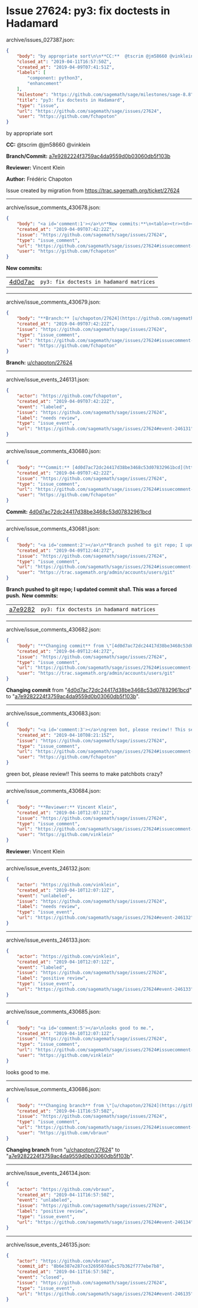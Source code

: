 # Issue 27624: py3: fix doctests in Hadamard

archive/issues_027387.json:
```json
{
    "body": "by appropriate sort\n\n**CC:**  @tscrim @jm58660 @vinklein\n\n**Branch/Commit:** [a7e9282224f3759ac4da9559d0b03060db5f103b](https://github.com/sagemath/sagetrac-mirror/commit/a7e9282224f3759ac4da9559d0b03060db5f103b)\n\n**Reviewer:** Vincent Klein\n\n**Author:** Fr\u00e9d\u00e9ric Chapoton\n\nIssue created by migration from https://trac.sagemath.org/ticket/27624\n\n",
    "closed_at": "2019-04-11T16:57:50Z",
    "created_at": "2019-04-09T07:41:51Z",
    "labels": [
        "component: python3",
        "enhancement"
    ],
    "milestone": "https://github.com/sagemath/sage/milestones/sage-8.8",
    "title": "py3: fix doctests in Hadamard",
    "type": "issue",
    "url": "https://github.com/sagemath/sage/issues/27624",
    "user": "https://github.com/fchapoton"
}
```
by appropriate sort

**CC:**  @tscrim @jm58660 @vinklein

**Branch/Commit:** [a7e9282224f3759ac4da9559d0b03060db5f103b](https://github.com/sagemath/sagetrac-mirror/commit/a7e9282224f3759ac4da9559d0b03060db5f103b)

**Reviewer:** Vincent Klein

**Author:** Frédéric Chapoton

Issue created by migration from https://trac.sagemath.org/ticket/27624





---

archive/issue_comments_430678.json:
```json
{
    "body": "<a id='comment:1'></a>\n**New commits:**\n<table><tr><td><a href=\"https://github.com/sagemath/sagetrac-mirror/commit/4d0d7ac72dc24417d38be3468c53d07832961bcd\">4d0d7ac</a></td><td><code>py3: fix doctests in hadamard matrices</code></td></tr></table>\n",
    "created_at": "2019-04-09T07:42:22Z",
    "issue": "https://github.com/sagemath/sage/issues/27624",
    "type": "issue_comment",
    "url": "https://github.com/sagemath/sage/issues/27624#issuecomment-430678",
    "user": "https://github.com/fchapoton"
}
```

<a id='comment:1'></a>
**New commits:**
<table><tr><td><a href="https://github.com/sagemath/sagetrac-mirror/commit/4d0d7ac72dc24417d38be3468c53d07832961bcd">4d0d7ac</a></td><td><code>py3: fix doctests in hadamard matrices</code></td></tr></table>




---

archive/issue_comments_430679.json:
```json
{
    "body": "**Branch:** [u/chapoton/27624](https://github.com/sagemath/sagetrac-mirror/tree/u/chapoton/27624)",
    "created_at": "2019-04-09T07:42:22Z",
    "issue": "https://github.com/sagemath/sage/issues/27624",
    "type": "issue_comment",
    "url": "https://github.com/sagemath/sage/issues/27624#issuecomment-430679",
    "user": "https://github.com/fchapoton"
}
```

**Branch:** [u/chapoton/27624](https://github.com/sagemath/sagetrac-mirror/tree/u/chapoton/27624)



---

archive/issue_events_246131.json:
```json
{
    "actor": "https://github.com/fchapoton",
    "created_at": "2019-04-09T07:42:22Z",
    "event": "labeled",
    "issue": "https://github.com/sagemath/sage/issues/27624",
    "label": "needs review",
    "type": "issue_event",
    "url": "https://github.com/sagemath/sage/issues/27624#event-246131"
}
```



---

archive/issue_comments_430680.json:
```json
{
    "body": "**Commit:** [4d0d7ac72dc24417d38be3468c53d07832961bcd](https://github.com/sagemath/sagetrac-mirror/commit/4d0d7ac72dc24417d38be3468c53d07832961bcd)",
    "created_at": "2019-04-09T07:42:22Z",
    "issue": "https://github.com/sagemath/sage/issues/27624",
    "type": "issue_comment",
    "url": "https://github.com/sagemath/sage/issues/27624#issuecomment-430680",
    "user": "https://github.com/fchapoton"
}
```

**Commit:** [4d0d7ac72dc24417d38be3468c53d07832961bcd](https://github.com/sagemath/sagetrac-mirror/commit/4d0d7ac72dc24417d38be3468c53d07832961bcd)



---

archive/issue_comments_430681.json:
```json
{
    "body": "<a id='comment:2'></a>\n**Branch pushed to git repo; I updated commit sha1. This was a forced push.** **New commits:**\n<table><tr><td><a href=\"https://github.com/sagemath/sagetrac-mirror/commit/a7e9282224f3759ac4da9559d0b03060db5f103b\">a7e9282</a></td><td><code>py3: fix doctests in hadamard matrices</code></td></tr></table>\n",
    "created_at": "2019-04-09T12:44:27Z",
    "issue": "https://github.com/sagemath/sage/issues/27624",
    "type": "issue_comment",
    "url": "https://github.com/sagemath/sage/issues/27624#issuecomment-430681",
    "user": "https://trac.sagemath.org/admin/accounts/users/git"
}
```

<a id='comment:2'></a>
**Branch pushed to git repo; I updated commit sha1. This was a forced push.** **New commits:**
<table><tr><td><a href="https://github.com/sagemath/sagetrac-mirror/commit/a7e9282224f3759ac4da9559d0b03060db5f103b">a7e9282</a></td><td><code>py3: fix doctests in hadamard matrices</code></td></tr></table>




---

archive/issue_comments_430682.json:
```json
{
    "body": "**Changing commit** from \"[4d0d7ac72dc24417d38be3468c53d07832961bcd](https://github.com/sagemath/sagetrac-mirror/commit/4d0d7ac72dc24417d38be3468c53d07832961bcd)\" to \"[a7e9282224f3759ac4da9559d0b03060db5f103b](https://github.com/sagemath/sagetrac-mirror/commit/a7e9282224f3759ac4da9559d0b03060db5f103b)\".",
    "created_at": "2019-04-09T12:44:27Z",
    "issue": "https://github.com/sagemath/sage/issues/27624",
    "type": "issue_comment",
    "url": "https://github.com/sagemath/sage/issues/27624#issuecomment-430682",
    "user": "https://trac.sagemath.org/admin/accounts/users/git"
}
```

**Changing commit** from "[4d0d7ac72dc24417d38be3468c53d07832961bcd](https://github.com/sagemath/sagetrac-mirror/commit/4d0d7ac72dc24417d38be3468c53d07832961bcd)" to "[a7e9282224f3759ac4da9559d0b03060db5f103b](https://github.com/sagemath/sagetrac-mirror/commit/a7e9282224f3759ac4da9559d0b03060db5f103b)".



---

archive/issue_comments_430683.json:
```json
{
    "body": "<a id='comment:3'></a>\ngreen bot, please review!! This seems to make patchbots crazy?",
    "created_at": "2019-04-10T08:21:15Z",
    "issue": "https://github.com/sagemath/sage/issues/27624",
    "type": "issue_comment",
    "url": "https://github.com/sagemath/sage/issues/27624#issuecomment-430683",
    "user": "https://github.com/fchapoton"
}
```

<a id='comment:3'></a>
green bot, please review!! This seems to make patchbots crazy?



---

archive/issue_comments_430684.json:
```json
{
    "body": "**Reviewer:** Vincent Klein",
    "created_at": "2019-04-10T12:07:12Z",
    "issue": "https://github.com/sagemath/sage/issues/27624",
    "type": "issue_comment",
    "url": "https://github.com/sagemath/sage/issues/27624#issuecomment-430684",
    "user": "https://github.com/vinklein"
}
```

**Reviewer:** Vincent Klein



---

archive/issue_events_246132.json:
```json
{
    "actor": "https://github.com/vinklein",
    "created_at": "2019-04-10T12:07:12Z",
    "event": "unlabeled",
    "issue": "https://github.com/sagemath/sage/issues/27624",
    "label": "needs review",
    "type": "issue_event",
    "url": "https://github.com/sagemath/sage/issues/27624#event-246132"
}
```



---

archive/issue_events_246133.json:
```json
{
    "actor": "https://github.com/vinklein",
    "created_at": "2019-04-10T12:07:12Z",
    "event": "labeled",
    "issue": "https://github.com/sagemath/sage/issues/27624",
    "label": "positive review",
    "type": "issue_event",
    "url": "https://github.com/sagemath/sage/issues/27624#event-246133"
}
```



---

archive/issue_comments_430685.json:
```json
{
    "body": "<a id='comment:5'></a>\nlooks good to me.",
    "created_at": "2019-04-10T12:07:12Z",
    "issue": "https://github.com/sagemath/sage/issues/27624",
    "type": "issue_comment",
    "url": "https://github.com/sagemath/sage/issues/27624#issuecomment-430685",
    "user": "https://github.com/vinklein"
}
```

<a id='comment:5'></a>
looks good to me.



---

archive/issue_comments_430686.json:
```json
{
    "body": "**Changing branch** from \"[u/chapoton/27624](https://github.com/sagemath/sagetrac-mirror/tree/u/chapoton/27624)\" to \"[a7e9282224f3759ac4da9559d0b03060db5f103b](https://github.com/sagemath/sagetrac-mirror/commit/a7e9282224f3759ac4da9559d0b03060db5f103b)\".",
    "created_at": "2019-04-11T16:57:50Z",
    "issue": "https://github.com/sagemath/sage/issues/27624",
    "type": "issue_comment",
    "url": "https://github.com/sagemath/sage/issues/27624#issuecomment-430686",
    "user": "https://github.com/vbraun"
}
```

**Changing branch** from "[u/chapoton/27624](https://github.com/sagemath/sagetrac-mirror/tree/u/chapoton/27624)" to "[a7e9282224f3759ac4da9559d0b03060db5f103b](https://github.com/sagemath/sagetrac-mirror/commit/a7e9282224f3759ac4da9559d0b03060db5f103b)".



---

archive/issue_events_246134.json:
```json
{
    "actor": "https://github.com/vbraun",
    "created_at": "2019-04-11T16:57:50Z",
    "event": "unlabeled",
    "issue": "https://github.com/sagemath/sage/issues/27624",
    "label": "positive review",
    "type": "issue_event",
    "url": "https://github.com/sagemath/sage/issues/27624#event-246134"
}
```



---

archive/issue_events_246135.json:
```json
{
    "actor": "https://github.com/vbraun",
    "commit_id": "8b6e387e287ce3269507dabc57b362f777ebe7b8",
    "created_at": "2019-04-11T16:57:50Z",
    "event": "closed",
    "issue": "https://github.com/sagemath/sage/issues/27624",
    "type": "issue_event",
    "url": "https://github.com/sagemath/sage/issues/27624#event-246135"
}
```
